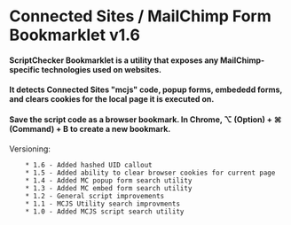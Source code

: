 # Connected Sites / MailChimp Form Bookmarklet v1.6
#### ScriptChecker Bookmarklet is a utility that exposes any MailChimp-specific technologies used on websites. 
#### It detects Connected Sites "mcjs" code, popup forms, embededd forms, and clears cookies for the local page it is executed on.
#### Save the script code as a browser bookmark. In Chrome, ⌥ (Option) + ⌘ (Command) + B to create a new bookmark.

Versioning:
	
	
		* 1.6 - Added hashed UID callout
		* 1.5 - Added ability to clear browser cookies for current page
		* 1.4 - Added MC popup form search utility
		* 1.3 - Added MC embed form search utility
		* 1.2 - General script improvements
		* 1.1 - MCJS Utility search improvments
		* 1.0 - Added MCJS script search utility
	
